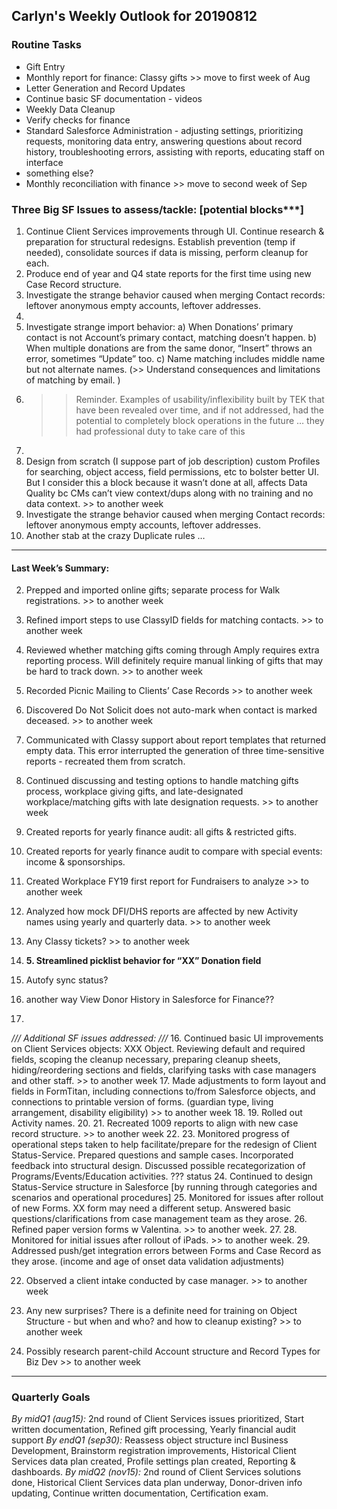 ## Carlyn's Weekly Outlook for 20190812
### Routine Tasks
* Gift Entry
* Monthly report for finance: Classy gifts >> move to first week of Aug
* Letter Generation and Record Updates
* Continue basic SF documentation - videos
* Weekly Data Cleanup
* Verify checks for finance
* Standard Salesforce Administration - adjusting settings, prioritizing requests, monitoring data entry, answering questions about record history, troubleshooting errors, assisting with reports, educating staff on interface
* something else?
* Monthly reconciliation with finance  >> move to second week of Sep

### Three Big SF Issues to assess/tackle: [potential blocks***]
1. Continue Client Services improvements through UI.  Continue research & preparation for structural redesigns.  Establish prevention (temp if needed), consolidate sources if data is missing, perform cleanup for each.
2. Produce end of year and Q4 state reports for the first time using new Case Record structure.
3. Investigate the strange behavior caused when merging Contact records: leftover anonymous empty accounts, leftover addresses.
4. 
5. Investigate strange import behavior: a) When Donations’ primary contact is not Account’s primary contact, matching doesn’t happen.  b) When multiple donations are from the same donor, “Insert” throws an error, sometimes “Update” too.  c) Name matching includes middle name but not alternate names.  (>> Understand consequences and limitations of matching by email. )
6. > > Reminder.  Examples of usability/inflexibility built by TEK that have been revealed over time, and if not addressed, had the potential to completely block operations in the future … they had professional duty to take care of this
7. 
8. Design from scratch (I suppose part of job description) custom Profiles for searching, object access, field permissions, etc to bolster better UI.  But I consider this a block because it wasn’t done at all, affects Data Quality bc CMs can’t view context/dups along with no training and no data context. >> to another week
9. Investigate the strange behavior caused when merging Contact records: leftover anonymous empty accounts, leftover addresses.
10. Another stab at the crazy Duplicate rules …

- - - -
#### Last Week’s Summary:
2. Prepped and imported online gifts; separate process for Walk registrations.  >> to another week
3. Refined import steps to use ClassyID fields for matching contacts.  >> to another week
4. Reviewed whether matching gifts coming through Amply requires extra reporting process.  Will definitely require manual linking of gifts that may be hard to track down.  >> to another week
5. Recorded Picnic Mailing to Clients’ Case Records >> to another week
6. Discovered Do Not Solicit does not auto-mark when contact is marked deceased.  >> to another week
7. Communicated with Classy support about report templates that returned empty data.  This error interrupted the generation of three time-sensitive reports - recreated them from scratch.

7. Continued discussing and testing options to handle matching gifts process, workplace giving gifts, and late-designated workplace/matching gifts with late designation requests. >> to another week
8. Created reports for yearly finance audit: all gifts & restricted gifts.
9. Created reports for yearly finance audit to compare with special events: income & sponsorships.
10. Created Workplace FY19 first report for Fundraisers to analyze >> to another week

11. Analyzed how mock DFI/DHS reports are affected by new Activity names using yearly and quarterly data. >> to another week

12. Any Classy tickets?  >> to another week
13. **5. Streamlined picklist behavior for “XX” Donation field**
14. Autofy sync status?
15. another way View Donor History in Salesforce for Finance??
16. 

*/// Additional SF issues addressed: ///*
16. Continued basic UI improvements on Client Services objects: XXX Object.  Reviewing default and required fields, scoping the cleanup necessary, preparing cleanup sheets, hiding/reordering sections and fields, clarifying tasks with case managers and other staff.  >> to another week
17. Made adjustments to form layout and fields in FormTitan, including connections to/from Salesforce objects, and connections to printable version of forms.  (guardian type, living arrangement, disability eligibility) >> to another week
18. 
19. Rolled out Activity names.
20. 
21. Recreated 1009 reports to align with new case record structure.  >> to another week
22. 
23. Monitored progress of operational steps taken to help facilitate/prepare for the redesign of Client Status-Service.   Prepared questions and sample cases.  Incorporated feedback into structural design.  Discussed possible recategorization of Programs/Events/Education activities.  ??? status
24. Continued to design Status-Service structure in Salesforce [by running through categories and scenarios and operational procedures]
25. Monitored for issues after rollout of new Forms.   XX form may need a different setup.  Answered basic questions/clarifications from case management team as they arose.
26. Refined paper version forms w Valentina. >> to another week.
27. 
28. Monitored for initial issues after rollout of iPads.  >> to another week.
29. Addressed push/get integration errors between Forms and Case Record as they arose.  (income and age of onset data validation adjustments)

22. Observed a client intake conducted by case manager. >> to another week

22. Any new surprises?  There is a definite need for training on Object Structure - but when and who?  and how to cleanup existing?  >> to another week
23. Possibly research parent-child Account structure and Record Types for Biz Dev >> to another week

- - - -
### Quarterly Goals
*By midQ1 (aug15):* 2nd round of Client Services issues prioritized, Start written documentation, Refined gift processing, Yearly financial audit support
*By endQ1 (sep30):* Reassess object structure incl Business Development, Brainstorm registration improvements, Historical Client Services data plan created, Profile settings plan created, Reporting & dashboards.
*By midQ2 (nov15):* 2nd round of Client Services solutions done, Historical Client Services data plan underway, Donor-driven info updating, Continue written documentation, Certification exam.